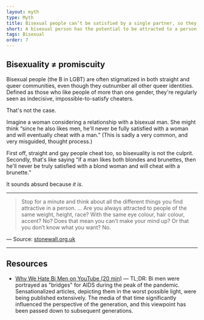 ```yaml
---
layout: myth
type: Myth
title: Bisexual people can’t be satisfied by a single partner, so they will cheat.
short: A bisexual person has the potential to be attracted to a person of any sex / gender. They are not more likely to want to be with more than one person at a time. Whether someone cheats on their partner is not related to their sexual orientation.
tags: Bisexual
order: 7
---
```


## Bisexuality ≠ promiscuity
Bisexual people (the B in LGBT) are often stigmatized in both straight and queer communities, even though they outnumber all other queer identities. Defined as those who like people of more than one gender, they're regularly seen as indecisive, impossible-to-satisfy cheaters. 

That's not the case.

Imagine a woman considering a relationship with a bisexual man. She might think “since he also likes men, he'll never be fully satisfied with a woman and will eventually cheat with a man.” (This is sadly a very common, and very misguided, thought process.)

First off, straight and gay people cheat too, so bisexuality is not the culprit. Secondly, that's like saying “if a man likes both blondes and brunettes, then he'll never be truly satisfied with a blond woman and will cheat with a brunette.” 

It sounds absurd because *it is*.

---

> Stop for a minute and think about all the different things you find attractive in a person. … Are you always attracted to people of the same weight, height, race? With the same eye colour, hair colour, accent? No? Does that mean you can’t make your mind up? Or that you don’t know what you want? No.

— Source: [stonewall.org.uk](https://www.stonewall.org.uk/node/55084)

---

## Resources
- [Why We Hate Bi Men on YouTube (20 min)](https://youtu.be/IbHhIeYL9no) — TL;DR: Bi men were portrayed as "bridges" for AIDS during the peak of the pandemic. Sensationalized articles, depicting them in the worst possible light, were being published extensively. The media of that time significantly influenced the perspective of the generation, and this viewpoint has been passed down to subsequent generations.
